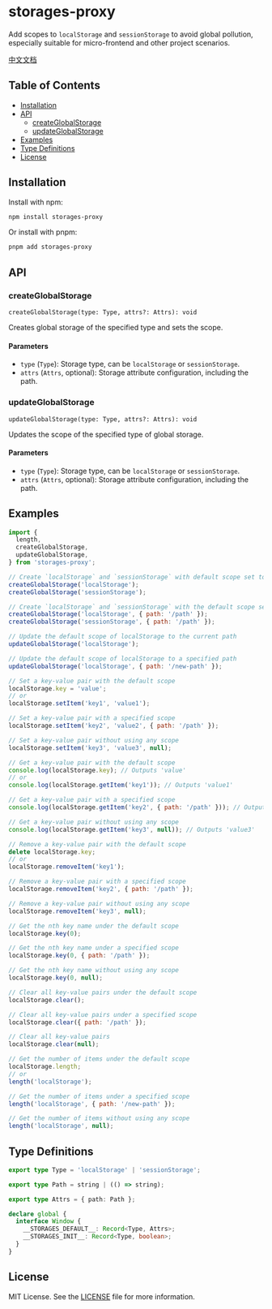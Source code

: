 # storages-proxy

Add scopes to `localStorage` and `sessionStorage` to avoid global pollution, especially suitable for micro-frontend and other project scenarios.

[中文文档](README.zh-CN.md)

## Table of Contents

- [Installation](#installation)
- [API](#api)
  - [createGlobalStorage](#createglobalstorage)
  - [updateGlobalStorage](#updateglobalstorage)
- [Examples](#examples)
- [Type Definitions](#type-definitions)
- [License](#license)

## Installation

Install with npm:

```sh
npm install storages-proxy
```

Or install with pnpm:

```sh
pnpm add storages-proxy
```

## API

### createGlobalStorage

`createGlobalStorage(type: Type, attrs?: Attrs): void`

Creates global storage of the specified type and sets the scope.

#### Parameters

- `type` (`Type`): Storage type, can be `localStorage` or `sessionStorage`.
- `attrs` (`Attrs`, optional): Storage attribute configuration, including the path.

### updateGlobalStorage

`updateGlobalStorage(type: Type, attrs?: Attrs): void`

Updates the scope of the specified type of global storage.

#### Parameters

- `type` (`Type`): Storage type, can be `localStorage` or `sessionStorage`.
- `attrs` (`Attrs`, optional): Storage attribute configuration, including the path.

## Examples

```js
import {
  length,
  createGlobalStorage,
  updateGlobalStorage,
} from 'storages-proxy';

// Create `localStorage` and `sessionStorage` with default scope set to the current path
createGlobalStorage('localStorage');
createGlobalStorage('sessionStorage');

// Create `localStorage` and `sessionStorage` with the default scope set to a specified path
createGlobalStorage('localStorage', { path: '/path' });
createGlobalStorage('sessionStorage', { path: '/path' });

// Update the default scope of localStorage to the current path
updateGlobalStorage('localStorage');

// Update the default scope of localStorage to a specified path
updateGlobalStorage('localStorage', { path: '/new-path' });

// Set a key-value pair with the default scope
localStorage.key = 'value';
// or
localStorage.setItem('key1', 'value1');

// Set a key-value pair with a specified scope
localStorage.setItem('key2', 'value2', { path: '/path' });

// Set a key-value pair without using any scope
localStorage.setItem('key3', 'value3', null);

// Get a key-value pair with the default scope
console.log(localStorage.key); // Outputs 'value'
// or
console.log(localStorage.getItem('key1')); // Outputs 'value1'

// Get a key-value pair with a specified scope
console.log(localStorage.getItem('key2', { path: '/path' })); // Outputs 'value2'

// Get a key-value pair without using any scope
console.log(localStorage.getItem('key3', null)); // Outputs 'value3'

// Remove a key-value pair with the default scope
delete localStorage.key;
// or
localStorage.removeItem('key1');

// Remove a key-value pair with a specified scope
localStorage.removeItem('key2', { path: '/path' });

// Remove a key-value pair without using any scope
localStorage.removeItem('key3', null);

// Get the nth key name under the default scope
localStorage.key(0);

// Get the nth key name under a specified scope
localStorage.key(0, { path: '/path' });

// Get the nth key name without using any scope
localStorage.key(0, null);

// Clear all key-value pairs under the default scope
localStorage.clear();

// Clear all key-value pairs under a specified scope
localStorage.clear({ path: '/path' });

// Clear all key-value pairs
localStorage.clear(null);

// Get the number of items under the default scope
localStorage.length;
// or
length('localStorage');

// Get the number of items under a specified scope
length('localStorage', { path: '/new-path' });

// Get the number of items without using any scope
length('localStorage', null);
```

## Type Definitions

```ts
export type Type = 'localStorage' | 'sessionStorage';

export type Path = string | (() => string);

export type Attrs = { path: Path };

declare global {
  interface Window {
    __STORAGES_DEFAULT__: Record<Type, Attrs>;
    __STORAGES_INIT__: Record<Type, boolean>;
  }
}
```

## License

MIT License. See the [LICENSE](LICENSE) file for more information.

